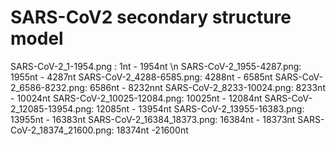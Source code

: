# SARS-CoV2 secondary structure model
SARS-CoV-2_1-1954.png :   1nt - 1954nt  \n
SARS-CoV-2_1955-4287.png: 1955nt - 4287nt 
SARS-CoV-2_4288-6585.png: 4288nt - 6585nt
SARS-CoV-2_6586-8232.png: 6586nt - 8232nnt
SARS-CoV-2_8233-10024.png: 8233nt - 10024nt
SARS-CoV-2_10025-12084.png: 10025nt - 12084nt
SARS-CoV-2_12085-13954.png: 12085nt - 13954nt
SARS-CoV-2_13955-16383.png: 13955nt - 16383nt
SARS-CoV-2_16384_18373.png: 16384nt - 18373nt
SARS-CoV-2_18374_21600.png: 18374nt -21600nt

